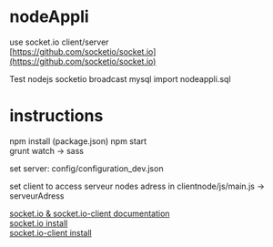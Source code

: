 # nodeAppli
use socket.io client/server  
[https://github.com/socketio/socket.io](https://github.com/socketio/socket.io)

 Test nodejs socketio broadcast
 mysql import nodeappli.sql


# instructions
npm install (package.json) 
npm start  
grunt watch -> sass 


set server: 
config/configuration_dev.json 

set client to access serveur nodes adress in 
clientnode/js/main.js -> serveurAdress 

[socket.io & socket.io-client documentation](https://github.com/socketio/socket.io-website/tree/master/source/docs)  
[socket.io install](https://github.com/socketio/socket.io-website/blob/master/source/docs/server-installation.md)  
[socket.io-client install](https://github.com/socketio/socket.io-website/blob/master/source/docs/client-installation.md)  